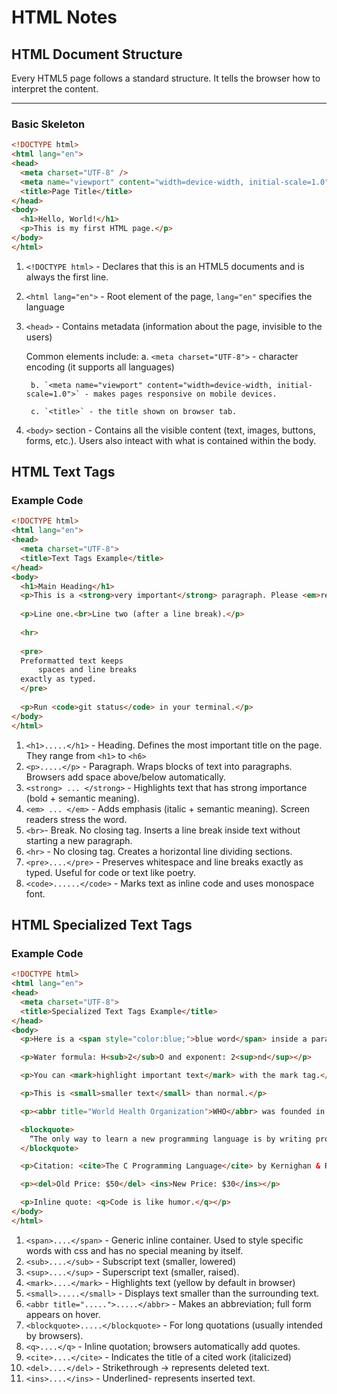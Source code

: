 # HTML Notes

## HTML Document Structure

Every HTML5 page follows a standard structure. It tells the browser how to interpret the content.

---

### Basic Skeleton

```html
<!DOCTYPE html>
<html lang="en">
<head>
  <meta charset="UTF-8" />
  <meta name="viewport" content="width=device-width, initial-scale=1.0" />
  <title>Page Title</title>
</head>
<body>
  <h1>Hello, World!</h1>
  <p>This is my first HTML page.</p>
</body>
</html>
```


1. `<!DOCTYPE html>` - Declares that this is an HTML5 documents and is always the first line.
2. `<html lang="en">` - Root element of the page, `lang="en"` specifies the language
3. `<head>` - Contains metadata (information about the page, invisible to the users)

    Common elements include:
        a. `<meta charset="UTF-8">` - character encoding (it supports all languages)

        b. `<meta name="viewport" content="width=device-width, initial-scale=1.0">` - makes pages responsive on mobile devices.

        c. `<title>` - the title shown on browser tab.

4. `<body>` section - Contains all the visible content (text, images, buttons, forms, etc.). Users also inteact with what is contained within the body.

## HTML Text Tags

### Example Code

```html
<!DOCTYPE html>
<html lang="en">
<head>
  <meta charset="UTF-8">
  <title>Text Tags Example</title>
</head>
<body>
  <h1>Main Heading</h1>
  <p>This is a <strong>very important</strong> paragraph. Please <em>read carefully</em>.</p>
  
  <p>Line one.<br>Line two (after a line break).</p>
  
  <hr>
  
  <pre>
  Preformatted text keeps
      spaces and line breaks
  exactly as typed.
  </pre>
  
  <p>Run <code>git status</code> in your terminal.</p>
</body>
</html>
```
1. `<h1>.....</h1>` - Heading. Defines the most important title on the page. They range from `<h1>` to `<h6>`
2. `<p>.....</p>` - Paragraph. Wraps blocks of text into paragraphs. Browsers add space above/below automatically.
3. `<strong> ... </strong>` - Highlights text that has strong importance (bold + semantic meaning).
4. `<em> ... </em>` - Adds emphasis (italic + semantic meaning). Screen readers stress the word.
5. `<br>`- Break.  No closing tag. Inserts a line break inside text without starting a new paragraph.
6. `<hr>` - No closing tag. Creates a horizontal line dividing sections.
7. `<pre>....</pre>` -  Preserves whitespace and line breaks exactly as typed. Useful for code or text like poetry.
8. `<code>......</code>` - Marks text as inline code and uses monospace font. 

## HTML Specialized Text Tags

### Example Code

```html
<!DOCTYPE html>
<html lang="en">
<head>
  <meta charset="UTF-8">
  <title>Specialized Text Tags Example</title>
</head>
<body>
  <p>Here is a <span style="color:blue;">blue word</span> inside a paragraph.</p>

  <p>Water formula: H<sub>2</sub>O and exponent: 2<sup>nd</sup></p>

  <p>You can <mark>highlight important text</mark> with the mark tag.</p>

  <p>This is <small>smaller text</small> than normal.</p>

  <p><abbr title="World Health Organization">WHO</abbr> was founded in 1948.</p>

  <blockquote>
    “The only way to learn a new programming language is by writing programs in it.”
  </blockquote>

  <p>Citation: <cite>The C Programming Language</cite> by Kernighan & Ritchie</p>

  <p><del>Old Price: $50</del> <ins>New Price: $30</ins></p>

  <p>Inline quote: <q>Code is like humor.</q></p>
</body>
</html>
```

1. `<span>....</span>` - Generic inline container. Used to style specific words with css and has no special meaning by itself.
2. `<sub>....</sub>` - Subscript text (smaller, lowered)
3. `<sup>....</sup>` - Superscript text (smaller, raised).
4. `<mark>....</mark>` - Highlights text (yellow by default in browser)
5. `<small>.....</small>` - Displays text smaller than the surrounding text.
6. `<abbr title=".....">.....</abbr>` - Makes an abbreviation; full form appears on hover.
7. `<blockquote>.....</blockquote>` - For long quotations (usually intended by browsers).
8. `<q>....</q>` - Inline quotation; browsers automatically add quotes.
9. `<cite>....</cite>` - Indicates the title of a cited work (italicized)
10. `<del>....</del>` - Strikethrough -> represents deleted text.
11. `<ins>....</ins>` - Underlined- represents inserted text.
